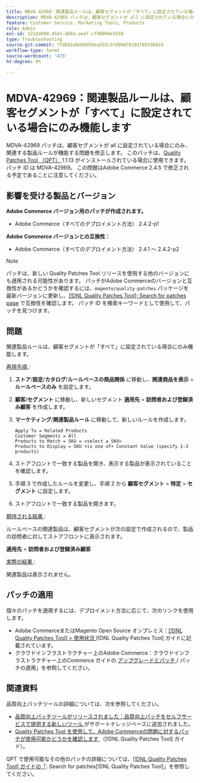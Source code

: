 ```yaml
---
title: MDVA-42969：関連製品ルールは、顧客セグメントが「すべて」に設定されている場合にのみ機能します
description: MDVA-42969 パッチは、顧客セグメントが all に設定されている場合にのみ、関連する製品ルールが機能する問題を修正します。 このパッチは、[Quality Patches Tool （QPT） ] （https://experienceleague.adobe.com/en/docs/commerce-operations/tools/quality-patches-tool/quality-patches-tool-to-self-serve-quality-patches） 1.1.13 がインストールされている場合に利用できます。 パッチ ID は MDVA-42969。 この問題はAdobe Commerce 2.4.5 で修正される予定であることに注意してください。
feature: Customer Service, Marketing Tools, Products
role: Admin
exl-id: 121da040-4541-468a-aeaf-cf98094e1918
type: Troubleshooting
source-git-commit: 7fdb02a6d89d50ea593c5fd99d78101f89198424
workflow-type: tm+mt
source-wordcount: '473'
ht-degree: 0%

---
```


# MDVA-42969：関連製品ルールは、顧客セグメントが「すべて」に設定されている場合にのみ機能します

MDVA-42969 パッチは、顧客セグメントが all に設定されている場合にのみ、関連する製品ルールが機能する問題を修正します。 このパッチは、[Quality Patches Tool （QPT） ](https://experienceleague.adobe.com/en/docs/commerce-operations/tools/quality-patches-tool/quality-patches-tool-to-self-serve-quality-patches)1.1.13 がインストールされている場合に使用できます。 パッチ ID は MDVA-42969。 この問題はAdobe Commerce 2.4.5 で修正される予定であることに注意してください。

## 影響を受ける製品とバージョン

**Adobe Commerce バージョン用のパッチが作成されます。**

* Adobe Commerce（すべてのデプロイメント方法） 2.4.2-p1

**Adobe Commerce バージョンとの互換性：**

* Adobe Commerce（すべてのデプロイメント方法） 2.4.1 ～ 2.4.2-p2

>[!NOTE]
>
>パッチは、新しい Quality Patches Tool リリースを使用する他のバージョンにも適用される可能性があります。 パッチがAdobe Commerceのバージョンと互換性があるかどうかを確認するには、`magento/quality-patches` パッケージを最新バージョンに更新し、[[!DNL Quality Patches Tool]: Search for patches page](https://experienceleague.adobe.com/en/docs/commerce-operations/tools/quality-patches-tool/quality-patches-tool-to-self-serve-quality-patches) で互換性を確認します。 パッチ ID を検索キーワードとして使用して、パッチを見つけます。

## 問題

関連製品ルールは、顧客セグメントが「すべて」に設定されている場合にのみ機能します。

<u> 再現手順 </u>:

1. **ストア**/**設定**/**カタログ**/**ルールベースの商品関係** に移動し、**関連商品を表示** = **ルールベースのみ** を設定します。
1. **顧客**/**セグメント** に移動し、新しいセグメント **適用先** = **訪問者および登録済み顧客** を作成します。
1. **マーケティング**/**関連製品ルール** に移動して、新しいルールを作成します。

   ```code block
   Apply To = Related Products
   Customer Segments = All
   Products to Match = SKU = <select a SKU>
   Products to Display = SKU +is one of+ Constant Value (specify 1-3 products)
   ```

1. ストアフロントで一致する製品を開き、表示する製品が表示されていることを確認します。
1. 手順 3 で作成したルールを変更し、手順 2 から **顧客セグメント** = **特定** > **セグメント** に設定します。
1. ストアフロントで一致する製品を開きます。

<u> 期待される結果 </u>:

ルールベースの関連製品は、顧客セグメントが次の設定で作成されるので、製品の訪問者に対してストアフロントに表示されます。

**適用先** = **訪問者および登録済み顧客**

<u> 実際の結果 </u>:

関連製品は表示されません。

## パッチの適用

個々のパッチを適用するには、デプロイメント方法に応じて、次のリンクを使用します。

* Adobe CommerceまたはMagento Open Source オンプレミス：[[!DNL Quality Patches Tool] > 使用状況 ](/help/tools/quality-patches-tool/usage.md)[!DNL Quality Patches Tool] ガイドに記載されています。
* クラウドインフラストラクチャー上のAdobe Commerce：クラウドインフラストラクチャー上のCommerce ガイドの [ アップグレードとパッチ ](https://experienceleague.adobe.com/docs/commerce-cloud-service/user-guide/develop/upgrade/apply-patches.html)/ パッチの適用」を参照してください。

## 関連資料

品質向上パッチツールの詳細については、次を参照してください。

* [ 品質向上パッチツールがリリースされました：品質向上パッチをセルフサービスで提供する新しいツール ](https://experienceleague.adobe.com/en/docs/commerce-operations/tools/quality-patches-tool/quality-patches-tool-to-self-serve-quality-patches) がサポートナレッジベースに追加されました。
* [Quality Patches Tool を使用して、Adobe Commerceの問題に対するパッチが使用可能かどうかを確認します ](/help/tools/quality-patches-tool/patches-available-in-qpt/check-patch-for-magento-issue-with-magento-quality-patches.md) （[!DNL Quality Patches Tool] ガイド）。

QPT で使用可能なその他のパッチの詳細については、[[!DNL Quality Patches Tool] ガイドの「](https://experienceleague.adobe.com/tools/commerce-quality-patches/index.html): Search for patches[!DNL Quality Patches Tool]」を参照してください。
